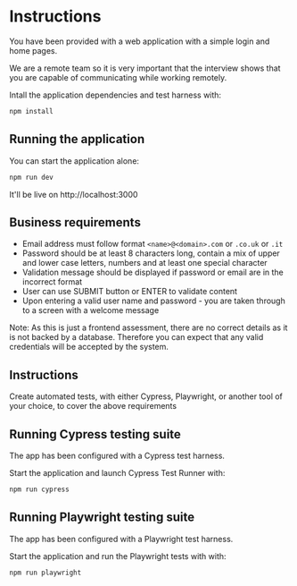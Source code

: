 # Instructions

You have been provided with a web application with a simple login and home pages.

We are a remote team so it is very important that the interview shows that you are capable of communicating while working remotely.

Intall the application dependencies and test harness with:

```sh
npm install
```

## Running the application

You can start the application alone:

```sh
npm run dev
```

It'll be live on http://localhost:3000

## Business requirements

- Email address must follow format `<name>@<domain>.com` or `.co.uk` or `.it`
- Password should be at least 8 characters long, contain a mix of upper and lower case letters, numbers and at least one special character
- Validation message should be displayed if password or email are in the incorrect format
- User can use SUBMIT button or ENTER to validate content
- Upon entering a valid user name and password - you are taken through to a screen with a welcome message

Note: As this is just a frontend assessment, there are no correct details as it is not backed by a database. Therefore you can expect that any valid credentials will be accepted by the system.

## Instructions

Create automated tests, with either Cypress, Playwright, or another tool of your choice, to cover the above requirements

## Running Cypress testing suite

The app has been configured with a Cypress test harness.

Start the application and launch Cypress Test Runner with:

```sh
npm run cypress
```

## Running Playwright testing suite

The app has been configured with a Playwright test harness.

Start the application and run the Playwright tests with with:

```sh
npm run playwright
```
